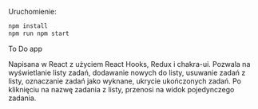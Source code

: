 Uruchomienie:

```bash
npm install
npm run npm start
```

To Do app

Napisana w React z użyciem React Hooks, Redux i chakra-ui.
Pozwala na wyświetlanie listy zadań, dodawanie nowych do listy, usuwanie zadań z listy, oznaczanie zadań jako wyknane, ukrycie ukończonych zadań. Po kliknięciu na nazwę zadania z listy, przenosi na widok pojedynczego zadania.
